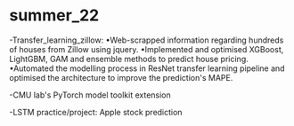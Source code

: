 # summer_22

-Transfer_learning_zillow:
•Web-scrapped information regarding hundreds of houses from Zillow using jquery.
•Implemented and optimised XGBoost, LightGBM, GAM and ensemble methods to predict house pricing.
•Automated the modelling process in ResNet transfer learning pipeline and optimised the architecture to improve the prediction's MAPE.

-CMU lab's PyTorch model toolkit extension

-LSTM practice/project: Apple stock prediction
